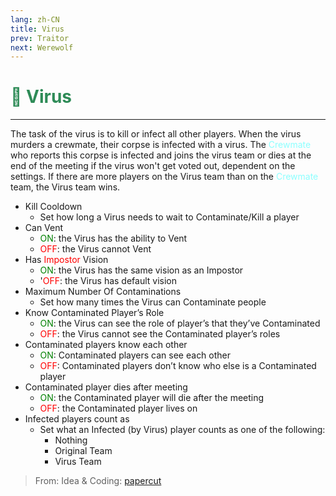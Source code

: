 ```yaml
---
lang: zh-CN
title: Virus
prev: Traitor
next: Werewolf
---
```


# <font color="#2e8b57">🦠 <b>Virus</b></font> <Badge text="Killing" type="tip" vertical="middle"/>

***

The task of the virus is to kill or infect all other players. When the virus murders a crewmate, their corpse is infected with a virus. The <font color=#8cffff>Crewmate</font> who reports this corpse is infected and joins the virus team or dies at the end of the meeting if the virus won't get voted out, dependent on the settings. If there are more players on the Virus team than on the <font color=#8cffff>Crewmate</font> team, the Virus team wins.

- Kill Cooldown
  - Set how long a Virus needs to wait to  Contaminate/Kill a player
- Can Vent
  - <font color=green>ON</font>: the Virus has the ability to Vent
  - <font color=red>OFF</font>: the Virus cannot Vent
- Has <font color=red>Impostor</font> Vision
  - <font color=green>ON</font>: the Virus has the same vision as an Impostor
  - '<font color=red>OFF</font>: the Virus has default vision
- Maximum Number Of Contaminations
  - Set how many times the Virus can Contaminate people
- Know Contaminated Player’s Role
  - <font color=green>ON</font>: the Virus can see the role of player’s that they’ve Contaminated
  - <font color=red>OFF</font>: the Virus cannot see the Contaminated player’s roles
- Contaminated players know each other
  - <font color=green>ON</font>: Contaminated players can see each other
  - <font color=red>OFF</font>: Contaminated players don’t know who else is a Contaminated player
- Contaminated player dies after meeting
  - <font color=green>ON</font>: the Contaminated player will die after the meeting
  - <font color=red>OFF</font>: the Contaminated player lives on
- Infected players count as
  - Set what an Infected (by Virus) player counts as one of the following:
    - Nothing
    - Original Team
    - Virus Team

> From: Idea & Coding: [papercut](https://github.com/lars-wu)
